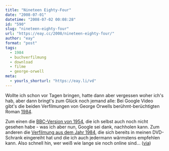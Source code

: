 ```yaml
---
title: "Nineteen Eighty-Four"
date: "2008-07-01"
datetime: "2008-07-02 00:08:28"
id: "590"
slug: "nineteen-eighty-four"
url: "https://eay.cc/2008/nineteen-eighty-four/"
author: "eay"
format: "post"
tags:
  - 1984
  - buchverfilmung
  - download
  - filme
  - george-orwell
meta:
  - yourls_shorturl: "https://eay.li/vd"
---
```


Wollte ich schon vor Tagen bringen, hatte dann aber vergessen woher ich's hab, aber dann bringt's zum Glück noch jemand alle: Bei Google Video gibt's die beiden Verfilmungen von George Orwells berühmt-berüchtigten Roman [1984](http://de.wikipedia.org/wiki/1984_(Roman)).

Zum einen die [BBC-Version von 1954](http://video.google.com/videoplay?docid=6581190966603628731&hl=en), die ich selbst auch noch nicht gesehen habe - was ich aber nun, Google sei dank, nachholen kann. Zum anderen die [Verfilmung aus dem Jahr 1984](http://video.google.com/videoplay?docid=-5464625623984168940&hl=de), die sich bereits in meinen DVD-Schrank eingereiht hat und die ich auch jedermann wärmstens empfehlen kann. Also schnell hin, wer weiß wie lange sie noch online sind... ([via](http://netzpolitik.org/2008/verfilmungen-von-1984-bei-google-video/))
